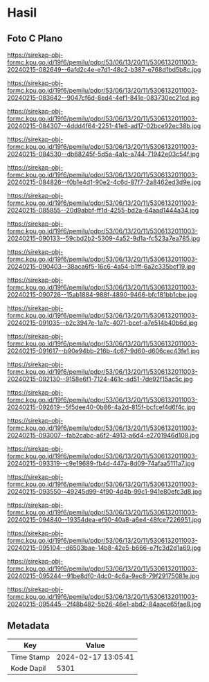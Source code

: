 # Hasil

## Foto C Plano

https://sirekap-obj-formc.kpu.go.id/19f6/pemilu/pdpr/53/06/13/20/11/5306132011003-20240215-082649--6afd2c4e-e7d1-48c2-b387-e768d1bd5b8c.jpg

https://sirekap-obj-formc.kpu.go.id/19f6/pemilu/pdpr/53/06/13/20/11/5306132011003-20240215-083642--9047cf6d-8ed4-4ef1-841e-083730ec21cd.jpg

https://sirekap-obj-formc.kpu.go.id/19f6/pemilu/pdpr/53/06/13/20/11/5306132011003-20240215-084307--4ddd4f64-2251-41e8-ad17-02bce92ec38b.jpg

https://sirekap-obj-formc.kpu.go.id/19f6/pemilu/pdpr/53/06/13/20/11/5306132011003-20240215-084530--db68245f-5d5a-4a1c-a744-71942e03c54f.jpg

https://sirekap-obj-formc.kpu.go.id/19f6/pemilu/pdpr/53/06/13/20/11/5306132011003-20240215-084826--f0b1e4d1-90e2-4c6d-87f7-2a8462ed3d9e.jpg

https://sirekap-obj-formc.kpu.go.id/19f6/pemilu/pdpr/53/06/13/20/11/5306132011003-20240215-085855--20d9abbf-ff1d-4255-bd2a-64aad1444a34.jpg

https://sirekap-obj-formc.kpu.go.id/19f6/pemilu/pdpr/53/06/13/20/11/5306132011003-20240215-090133--59cbd2b2-5309-4a52-9d1a-fc523a7ea785.jpg

https://sirekap-obj-formc.kpu.go.id/19f6/pemilu/pdpr/53/06/13/20/11/5306132011003-20240215-090403--38aca6f5-16c6-4a54-b1ff-6a2c335bcf19.jpg

https://sirekap-obj-formc.kpu.go.id/19f6/pemilu/pdpr/53/06/13/20/11/5306132011003-20240215-090726--15ab1884-988f-4890-9466-bfc181bb1cbe.jpg

https://sirekap-obj-formc.kpu.go.id/19f6/pemilu/pdpr/53/06/13/20/11/5306132011003-20240215-091035--b2c3947e-1a7c-4071-bcef-a7e514b40b6d.jpg

https://sirekap-obj-formc.kpu.go.id/19f6/pemilu/pdpr/53/06/13/20/11/5306132011003-20240215-091617--b90e94bb-216b-4c67-9d60-d606cec43fe1.jpg

https://sirekap-obj-formc.kpu.go.id/19f6/pemilu/pdpr/53/06/13/20/11/5306132011003-20240215-092130--9158e6f1-7124-461c-ad51-7de92f15ac5c.jpg

https://sirekap-obj-formc.kpu.go.id/19f6/pemilu/pdpr/53/06/13/20/11/5306132011003-20240215-092619--5f5dee40-0b86-4a2d-815f-bcfcef4d6f4c.jpg

https://sirekap-obj-formc.kpu.go.id/19f6/pemilu/pdpr/53/06/13/20/11/5306132011003-20240215-093007--fab2cabc-a6f2-4913-a6d4-e2701946d108.jpg

https://sirekap-obj-formc.kpu.go.id/19f6/pemilu/pdpr/53/06/13/20/11/5306132011003-20240215-093319--c9e19689-fb4d-447a-8d09-74afaa5111a7.jpg

https://sirekap-obj-formc.kpu.go.id/19f6/pemilu/pdpr/53/06/13/20/11/5306132011003-20240215-093550--49245d99-4f90-4d4b-99c1-941e80efc3d8.jpg

https://sirekap-obj-formc.kpu.go.id/19f6/pemilu/pdpr/53/06/13/20/11/5306132011003-20240215-094840--19354dea-ef90-40a8-a6e4-48fce7226951.jpg

https://sirekap-obj-formc.kpu.go.id/19f6/pemilu/pdpr/53/06/13/20/11/5306132011003-20240215-095104--d6503bae-14b8-42e5-b666-e7fc3d2d1a69.jpg

https://sirekap-obj-formc.kpu.go.id/19f6/pemilu/pdpr/53/06/13/20/11/5306132011003-20240215-095244--91be8df0-4dc0-4c6a-9ec8-79f29175081e.jpg

https://sirekap-obj-formc.kpu.go.id/19f6/pemilu/pdpr/53/06/13/20/11/5306132011003-20240215-095445--2f48b482-5b26-46e1-abd2-84aace65fae8.jpg


## Metadata

| Key        | Value               |
| ---------- | ------------------- |
| Time Stamp | 2024-02-17 13:05:41 |
| Kode Dapil | 5301                |



